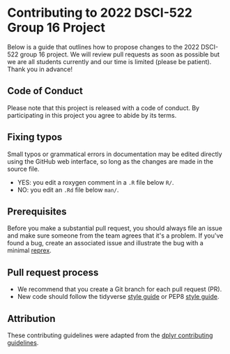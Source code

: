# Contributing to 2022 DSCI-522 Group 16 Project

Below is a guide that outlines how to propose changes to the 2022 DSCI-522 group 16 project. We will review pull requests as soon as possible but we are all students currently and our time is limited (please be patient). Thank you in advance!

## Code of Conduct

Please note that this project is released with a code of conduct. By participating in this project you agree to abide by its terms.

## Fixing typos

Small typos or grammatical errors in documentation may be edited directly using the GitHub web interface, so long as the changes are made in the source file.

- YES: you edit a roxygen comment in a `.R` file below `R/`.
- NO: you edit an `.Rd` file below `man/`.

## Prerequisites
Before you make a substantial pull request, you should always file an issue and make sure someone from the team agrees that it's a problem. If you've found a bug, create an associated issue and illustrate the bug with a minimal [reprex](https://www.tidyverse.org/help/#reprex).

## Pull request process

- We recommend that you create a Git branch for each pull request (PR).
- New code should follow the tidyverse [style guide](http://style.tidyverse.org) or PEP8 [style guide](http://style.tidyverse.org).

## Attribution
These contributing guidelines were adapted from the [dplyr contributing guidelines](https://github.com/tidyverse/dplyr/blob/master/.github/CONTRIBUTING.md).

